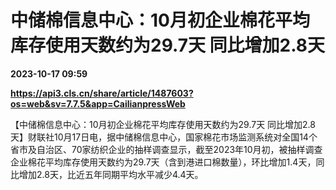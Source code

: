# 中储棉信息中心：10月初企业棉花平均库存使用天数约为29.7天 同比增加2.8天

**2023-10-17 09:59**

**https://api3.cls.cn/share/article/1487603?os=web&sv=7.7.5&app=CailianpressWeb**

【中储棉信息中心：10月初企业棉花平均库存使用天数约为29.7天 同比增加2.8天】财联社10月17日电，据中储棉信息中心，国家棉花市场监测系统对全国14个省市及自治区、70家纺织企业的抽样调查显示，截至2023年10月初，被抽样调查企业棉花平均库存使用天数约为29.7天（含到港进口棉数量），环比增加1.4天，同比增加2.8天，比近五年同期平均水平减少4.4天。